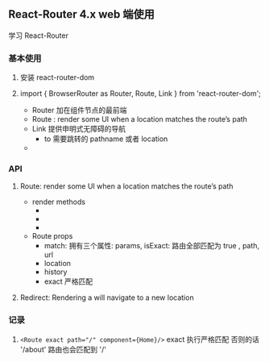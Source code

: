 ## React-Router 4.x web 端使用
	
学习 React-Router

### 基本使用

1. 安装 react-router-dom

2. import { BrowserRouter as Router, Route, Link } from 'react-router-dom';
	- Router 加在组件节点的最前端
	- Route : render some UI when a location matches the route’s path
	- Link 提供申明式无障碍的导航
		- to 需要跳转的 pathname 或者 location
	- 

### API

1. Route: render some UI when a location matches the route’s path
	- render methods
		- <Route component>
		- <Route render>
		- <Route children>
	- Route props
		- match: 拥有三个属性: params, isExact: 路由全部匹配为 true , path, url
		- location
		- history
		- exact 严格匹配

2. Redirect: Rendering a <Redirect> will navigate to a new location


### 记录

1. `<Route exact path="/" component={Home}/>` exact 执行严格匹配 否则的话 '/about' 路由也会匹配到 '/' 